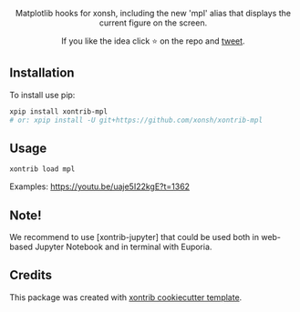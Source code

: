<p align="center">
Matplotlib hooks for xonsh, including the new 'mpl' alias that displays the current figure on the screen.
</p>

<p align="center">  
If you like the idea click ⭐ on the repo and <a href="https://twitter.com/intent/tweet?text=Nice%20xontrib%20for%20the%20xonsh%20shell!&url=https://github.com/xonsh/xontrib-mpl" target="_blank">tweet</a>.
</p>


## Installation

To install use pip:

```bash
xpip install xontrib-mpl
# or: xpip install -U git+https://github.com/xonsh/xontrib-mpl
```

## Usage

```bash
xontrib load mpl
```
Examples: https://youtu.be/uaje5I22kgE?t=1362

## Note!

We recommend to use [xontrib-jupyter] that could be used both in web-based Jupyter Notebook and in terminal with Euporia.

## Credits

This package was created with [xontrib cookiecutter template](https://github.com/xonsh/xontrib-cookiecutter).
